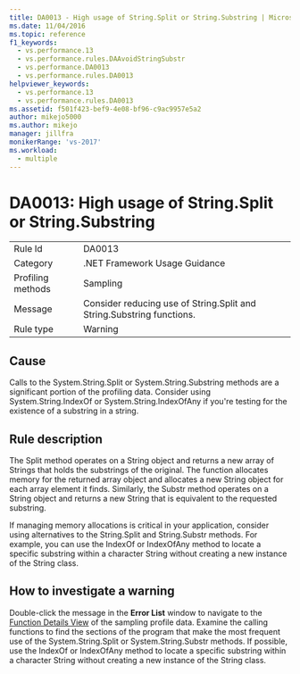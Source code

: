 ```yaml
---
title: DA0013 - High usage of String.Split or String.Substring | Microsoft Docs
ms.date: 11/04/2016
ms.topic: reference
f1_keywords: 
  - vs.performance.13
  - vs.performance.rules.DAAvoidStringSubstr
  - vs.performance.DA0013
  - vs.performance.rules.DA0013
helpviewer_keywords: 
  - vs.performance.13
  - vs.performance.rules.DA0013
ms.assetid: f501f423-bef9-4e08-bf96-c9ac9957e5a2
author: mikejo5000
ms.author: mikejo
manager: jillfra
monikerRange: 'vs-2017'
ms.workload: 
  - multiple
---
```

# DA0013: High usage of String.Split or String.Substring

|||
|-|-|
|Rule Id|DA0013|
|Category|.NET Framework Usage Guidance|
|Profiling methods|Sampling|
|Message|Consider reducing use of String.Split and String.Substring functions.|
|Rule type|Warning|

## Cause
 Calls to the System.String.Split or System.String.Substring methods are a significant portion of the profiling data. Consider using System.String.IndexOf or System.String.IndexOfAny if you're testing for the existence of a substring in a string.

## Rule description
 The Split method operates on a String object and returns a new array of Strings that holds the substrings of the original. The function allocates memory for the returned array object and allocates a new String object for each array element it finds. Similarly, the Substr method operates on a String object and returns a new String that is equivalent to the requested substring.

 If managing memory allocations is critical in your application, consider using alternatives to the String.Split and String.Substr methods. For example, you can use the IndexOf or IndexOfAny method to locate a specific substring within a character String without creating a new instance of the String class.

## How to investigate a warning
 Double-click the message in the **Error List** window to navigate to the [Function Details View](../profiling/function-details-view.md) of the sampling profile data. Examine the calling functions to find the sections of the program that make the most frequent use of the System.String.Split or System.String.Substr methods. If possible, use the IndexOf or IndexOfAny method to locate a specific substring within a character String without creating a new instance of the String class.
